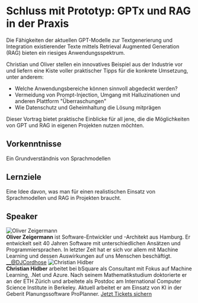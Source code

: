 # Schluss mit Prototyp: GPTx und RAG in der Praxis
Die Fähigkeiten der aktuellen GPT-Modelle zur Textgenerierung und Integration
existierender Texte mittels Retrieval Augmented Generation (RAG) bieten ein
riesiges Anwendungsspektrum.  
  
Christian und Oliver stellen ein innovatives Beispiel aus der Industrie vor
und liefern eine Kiste voller praktischer Tipps für die konkrete Umsetzung,
unter anderem:  
  
  * Welche Anwendungsbereiche können sinnvoll abgedeckt werden?  
  * Vermeidung von Prompt-Injection, Umgang mit Halluzinationen und anderen Plattform "Überraschungen"  
  * Wie Datenschutz und Geheimhaltung die Lösung mitprägen
  
Dieser Vortrag bietet praktische Einblicke für all jene, die die Möglichkeiten
von GPT und RAG in eigenen Projekten nutzen möchten.
## Vorkenntnisse
Ein Grundverständnis von Sprachmodellen
## Lernziele
Eine Idee davon, was man für einen realistischen Einsatz von Sprachmodellen
und RAG in Projekten braucht.
## Speaker
![Oliver Zeigermann](/common/images/numbers/22244_1.jpg)  
**Oliver Zeigermann** ist Software-Entwickler und -Architekt aus Hamburg. Er
entwickelt seit 40 Jahren Software mit unterschiedlichen Ansätzen und
Programmiersprachen. In letzter Zeit hat er sich vor allem mit Machine
Learning und dessen Auswirkungen auf uns Menschen beschäftigt.
[ __@DJCordhose](https://x.com/DJCordhose)
![Christian Hidber](/common/images/numbers/22244_2.jpg)  
**Christian Hidber** arbeitet bei bSquare als Consultant mit Fokus auf Machine
Learning, .Net und Azure. Nach seinem Mathematikstudium doktorierte er an der
ETH Zürich und arbeitete als Postdoc am International Computer Science
Institute in Berkeley. Aktuell arbeitet er am Einsatz von KI in der Geberit
Planungssoftware ProPlanner.
[Jetzt Tickets sichern](https://data2day.de/tickets.php)